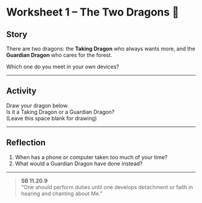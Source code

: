 # Worksheet 1 – The Two Dragons 🐉

## Story
There are two dragons: the **Taking Dragon** who always wants more, and the **Guardian Dragon** who cares for the forest.  

Which one do you meet in your own devices?

---

## Activity
Draw your dragon below.  
Is it a Taking Dragon or a Guardian Dragon?  
(Leave this space blank for drawing)

---

## Reflection
1. When has a phone or computer taken too much of your time?  
2. What would a Guardian Dragon have done instead?  

---

> **SB 11.20.9**  
> "One should perform duties until one develops detachment or faith in hearing and chanting about Me."
